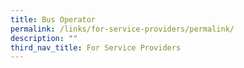 ```yaml
---
title: Bus Operator
permalink: /links/for-service-providers/permalink/
description: ""
third_nav_title: For Service Providers
---
```

